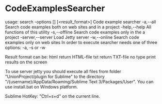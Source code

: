 # CodeExamplesSearcher
usage: search -options <function> [<path>] [<result_format>]
Code example searcher
 -a,--all           Search code examples both on web sites and in a project
 -help,--help       All functions of this utility
 -s,--offline       Search code examples only in the a project
 -server,--server   Load Jetty server
 -w,--online        Search code examples only on web sites
In order to execute searcher needs one of three options: -a, -s or -w

Result format can be:
    html        return HTML-file
    txt         return TXT-file
    no type     print results on the screen

To use server jetty you should execute all files from folder "UnionProject/plugin for Sublime"
to the directory "/{username}/AppData/Roaming/Sublime Text 3/Packages/User".
You can use install.bat on Windows platform.

Sublime HotKey: "Ctrl+s+d" on the current line.
